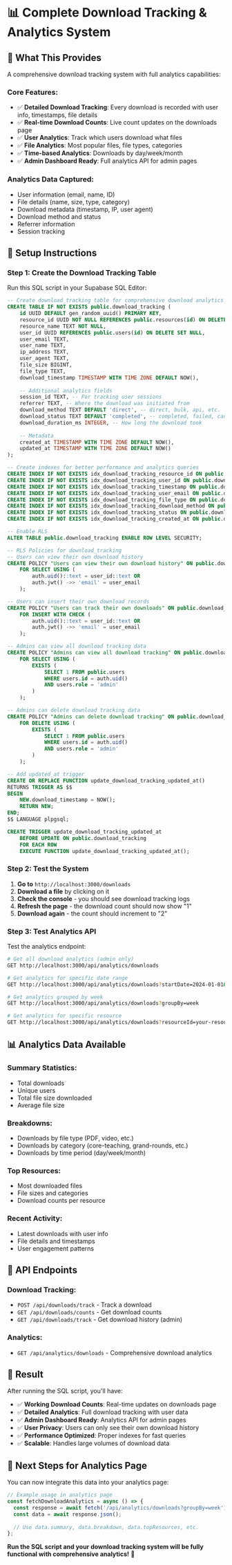 # 📊 Complete Download Tracking & Analytics System

## 🎯 What This Provides

A comprehensive download tracking system with full analytics capabilities:

### **Core Features:**
- ✅ **Detailed Download Tracking**: Every download is recorded with user info, timestamps, file details
- ✅ **Real-time Download Counts**: Live count updates on the downloads page
- ✅ **User Analytics**: Track which users download what files
- ✅ **File Analytics**: Most popular files, file types, categories
- ✅ **Time-based Analytics**: Downloads by day/week/month
- ✅ **Admin Dashboard Ready**: Full analytics API for admin pages

### **Analytics Data Captured:**
- User information (email, name, ID)
- File details (name, size, type, category)
- Download metadata (timestamp, IP, user agent)
- Download method and status
- Referrer information
- Session tracking

## 🚀 Setup Instructions

### **Step 1: Create the Download Tracking Table**

Run this SQL script in your Supabase SQL Editor:

```sql
-- Create download_tracking table for comprehensive download analytics
CREATE TABLE IF NOT EXISTS public.download_tracking (
    id UUID DEFAULT gen_random_uuid() PRIMARY KEY,
    resource_id UUID NOT NULL REFERENCES public.resources(id) ON DELETE CASCADE,
    resource_name TEXT NOT NULL,
    user_id UUID REFERENCES public.users(id) ON DELETE SET NULL,
    user_email TEXT,
    user_name TEXT,
    ip_address TEXT,
    user_agent TEXT,
    file_size BIGINT,
    file_type TEXT,
    download_timestamp TIMESTAMP WITH TIME ZONE DEFAULT NOW(),
    
    -- Additional analytics fields
    session_id TEXT, -- For tracking user sessions
    referrer TEXT, -- Where the download was initiated from
    download_method TEXT DEFAULT 'direct', -- direct, bulk, api, etc.
    download_status TEXT DEFAULT 'completed', -- completed, failed, cancelled
    download_duration_ms INTEGER, -- How long the download took
    
    -- Metadata
    created_at TIMESTAMP WITH TIME ZONE DEFAULT NOW(),
    updated_at TIMESTAMP WITH TIME ZONE DEFAULT NOW()
);

-- Create indexes for better performance and analytics queries
CREATE INDEX IF NOT EXISTS idx_download_tracking_resource_id ON public.download_tracking(resource_id);
CREATE INDEX IF NOT EXISTS idx_download_tracking_user_id ON public.download_tracking(user_id);
CREATE INDEX IF NOT EXISTS idx_download_tracking_timestamp ON public.download_tracking(download_timestamp);
CREATE INDEX IF NOT EXISTS idx_download_tracking_user_email ON public.download_tracking(user_email);
CREATE INDEX IF NOT EXISTS idx_download_tracking_file_type ON public.download_tracking(file_type);
CREATE INDEX IF NOT EXISTS idx_download_tracking_download_method ON public.download_tracking(download_method);
CREATE INDEX IF NOT EXISTS idx_download_tracking_status ON public.download_tracking(download_status);
CREATE INDEX IF NOT EXISTS idx_download_tracking_created_at ON public.download_tracking(created_at);

-- Enable RLS
ALTER TABLE public.download_tracking ENABLE ROW LEVEL SECURITY;

-- RLS Policies for download_tracking
-- Users can view their own download history
CREATE POLICY "Users can view their own download history" ON public.download_tracking
    FOR SELECT USING (
        auth.uid()::text = user_id::text OR 
        auth.jwt() ->> 'email' = user_email
    );

-- Users can insert their own download records
CREATE POLICY "Users can track their own downloads" ON public.download_tracking
    FOR INSERT WITH CHECK (
        auth.uid()::text = user_id::text OR 
        auth.jwt() ->> 'email' = user_email
    );

-- Admins can view all download tracking data
CREATE POLICY "Admins can view all download tracking" ON public.download_tracking
    FOR SELECT USING (
        EXISTS (
            SELECT 1 FROM public.users 
            WHERE users.id = auth.uid() 
            AND users.role = 'admin'
        )
    );

-- Admins can delete download tracking data
CREATE POLICY "Admins can delete download tracking" ON public.download_tracking
    FOR DELETE USING (
        EXISTS (
            SELECT 1 FROM public.users 
            WHERE users.id = auth.uid() 
            AND users.role = 'admin'
        )
    );

-- Add updated_at trigger
CREATE OR REPLACE FUNCTION update_download_tracking_updated_at()
RETURNS TRIGGER AS $$
BEGIN
    NEW.download_timestamp = NOW();
    RETURN NEW;
END;
$$ LANGUAGE plpgsql;

CREATE TRIGGER update_download_tracking_updated_at
    BEFORE UPDATE ON public.download_tracking
    FOR EACH ROW
    EXECUTE FUNCTION update_download_tracking_updated_at();
```

### **Step 2: Test the System**

1. **Go to** `http://localhost:3000/downloads`
2. **Download a file** by clicking on it
3. **Check the console** - you should see download tracking logs
4. **Refresh the page** - the download count should now show "1"
5. **Download again** - the count should increment to "2"

### **Step 3: Test Analytics API**

Test the analytics endpoint:
```bash
# Get all download analytics (admin only)
GET http://localhost:3000/api/analytics/downloads

# Get analytics for specific date range
GET http://localhost:3000/api/analytics/downloads?startDate=2024-01-01&endDate=2024-12-31

# Get analytics grouped by week
GET http://localhost:3000/api/analytics/downloads?groupBy=week

# Get analytics for specific resource
GET http://localhost:3000/api/analytics/downloads?resourceId=your-resource-id
```

## 📊 Analytics Data Available

### **Summary Statistics:**
- Total downloads
- Unique users
- Total file size downloaded
- Average file size

### **Breakdowns:**
- Downloads by file type (PDF, video, etc.)
- Downloads by category (core-teaching, grand-rounds, etc.)
- Downloads by time period (day/week/month)

### **Top Resources:**
- Most downloaded files
- File sizes and categories
- Download counts per resource

### **Recent Activity:**
- Latest downloads with user info
- File details and timestamps
- User engagement patterns

## 🔧 API Endpoints

### **Download Tracking:**
- `POST /api/downloads/track` - Track a download
- `GET /api/downloads/counts` - Get download counts
- `GET /api/downloads/track` - Get download history (admin)

### **Analytics:**
- `GET /api/analytics/downloads` - Comprehensive download analytics

## 🎉 Result

After running the SQL script, you'll have:

- ✅ **Working Download Counts**: Real-time updates on downloads page
- ✅ **Detailed Analytics**: Full download tracking with user data
- ✅ **Admin Dashboard Ready**: Analytics API for admin pages
- ✅ **User Privacy**: Users can only see their own download history
- ✅ **Performance Optimized**: Proper indexes for fast queries
- ✅ **Scalable**: Handles large volumes of download data

## 🚀 Next Steps for Analytics Page

You can now integrate this data into your analytics page:

```typescript
// Example usage in analytics page
const fetchDownloadAnalytics = async () => {
  const response = await fetch('/api/analytics/downloads?groupBy=week');
  const data = await response.json();
  
  // Use data.summary, data.breakdown, data.topResources, etc.
};
```

**Run the SQL script and your download tracking system will be fully functional with comprehensive analytics!** 🎉
